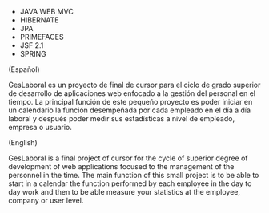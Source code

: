 
- JAVA WEB MVC
- HIBERNATE
- JPA
- PRIMEFACES
- JSF 2.1
- SPRING

(Español)

GesLaboral es un proyecto de final de cursor para el ciclo de grado superior de desarrollo de aplicaciones web enfocado a la gestión del personal en el tiempo. 
La principal función de este pequeño proyecto es poder iniciar en un calendario la función desempeñada por cada empleado en el día a día laboral y después poder
medir sus estadísticas a nivel de empleado, empresa o usuario.  
 

(English)

GesLaboral is a final project of cursor for the cycle of superior degree of development of web applications focused to the management of the personnel in the time.
The main function of this small project is to be able to start in a calendar the function performed by each employee in the day to day work and then to be able
measure your statistics at the employee, company or user level.
